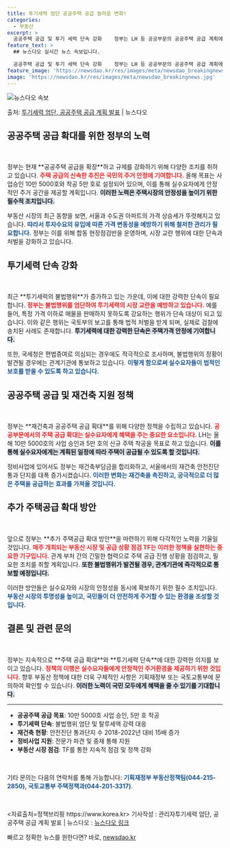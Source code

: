 ```yaml
---
title: 투기세력 엄단 공공주택 공급 놀라운 변화!
categories:
  - 부동산
excerpt: >
  공공주택 공급 및 투기 세력 단속 강화    정부는 LH 등 공공부문의 공공주택 공급 계획에 차질이 없도록 …
feature_text: >
  ## 뉴스다오 실시간 뉴스 속보입니다.

  공공주택 공급 및 투기 세력 단속 강화    정부는 LH 등 공공부문의 공공주택 공급 계획에 차질이 없도록 …
feature_image: 'https://newsdao.kr/res/images/meta/newsdao_breakingnews.jpg'
image: 'https://newsdao.kr/res/images/meta/newsdao_breakingnews.jpg'
---
```


![뉴스다오 속보](https://newsdao.kr/res/images/meta/newsdao_breakingnews.jpg)

<p>출처: <a href="https://newsdao.kr/5159" rel="dofollow">투기세력 엄단, 공공주택 공급 계획 발표</a> | 뉴스다오</p>

<h2 data-ke-size="size26">공공주택 공급 확대를 위한 정부의 노력</h2>
<p data-ke-size="size16">&nbsp;</p>
정부는 현재 **공공주택 공급을 확장**하고 규제를 강화하기 위해 다양한 조치를 취하고 있습니다. <b><span style="color: #ee2323;">주택 공급의 신속한 추진은 국민의 주거 안정에 기여합니다.</span></b> 올해 목표는 사업승인 10만 5000호와 착공 5만 호로 설정되어 있으며, 이를 통해 실수요자에게 안정적인 주거 공간을 제공할 계획입니다. <b><span style="background-color: #21538527;">이러한 노력은 주택시장의 안정성을 높이기 위한 필수적 조치입니다.</span></b> 

부동산 시장의 최근 동향을 보면, 서울과 수도권 아파트의 가격 상승세가 뚜렷해지고 있습니다. <b><span style="color: #1a5490;">따라서 투자수요의 유입에 따른 가격 변동성을 예방하기 위해 철저한 관리가 필요합니다.</span></b> 정부는 이를 위해 합동 현장점검반을 운영하며, 시장 교란 행위에 대한 단속과 처벌을 강화하고 있습니다.

<h2 data-ke-size="size26">투기세력 단속 강화</h2>
<p data-ke-size="size16">&nbsp;</p>
최근 **투기세력의 불법행위**가 증가하고 있는 가운데, 이에 대한 강력한 단속이 필요합니다. <b><span style="color: #ee2323;">정부는 불법행위를 엄단하여 투기세력의 시장 교란을 예방하고 있습니다.</span></b> 예를 들어, 특정 가격 이하로 매물을 판매하지 못하도록 강요하는 행위가 단속 대상이 되고 있습니다. 이와 같은 행위는 국토부의 보고를 통해 법적 처벌을 받게 되며, 실제로 검찰에 송치된 사례도 존재합니다. <b><span style="background-color: #21538527;">투기세력에 대한 강력한 단속은 주택가격 안정에 기여합니다.</span></b>

또한, 국세청은 편법증여로 의심되는 경우에도 적극적으로 조사하며, 불법행위의 정황이 발견될 경우에는 관계기관에 통보하고 있습니다. <b><span style="color: #1a5490;">이렇게 함으로써 실수요자들이 법적인 보호를 받을 수 있도록 하고 있습니다.</span></b>

<h2 data-ke-size="size26">공공주택 공급 및 재건축 지원 정책</h2>
<p data-ke-size="size16">&nbsp;</p>
정부는 **재건축과 공공주택 공급 확대**를 위해 다양한 정책을 수립하고 있습니다. <b><span style="color: #ee2323;">공공부문에서의 주택 공급 확대는 실수요자에게 혜택을 주는 중요한 요소입니다.</span></b> LH는 올해 10만 5000호의 사업 승인과 5만 호의 신규 주택 착공을 목표로 하고 있습니다. <b><span style="background-color: #21538527;">이를 통해 실수요자에게는 계획된 일정에 따라 주택이 공급될 수 있도록 할 것입니다.</span></b>

정비사업에 있어서도 정부는 재건축부담금을 합리화하고, 서울에서의 재건축 안전진단 통과 단지를 대폭 증가시켰습니다. <b><span style="color: #1a5490;">이러한 변화는 재건축을 촉진하고, 궁극적으로 더 많은 주택을 공급하는 효과를 가져올 것입니다.</span></b>

<h2 data-ke-size="size26">추가 주택공급 확대 방안</h2>
<p data-ke-size="size16">&nbsp;</p>
앞으로 정부는 **추가 주택공급 확대 방안**을 마련하기 위해 다각적인 노력을 기울일 것입니다. <b><span style="color: #ee2323;">매주 개최되는 부동산 시장 및 공급 상황 점검 TF는 이러한 정책을 실현하는 중요한 기구입니다.</span></b> 관계 부처 간의 긴밀한 협력으로 주택 공급 진행 상황을 점검하고, 필요한 조치를 취할 계획입니다. <b><span style="background-color: #21538527;">또한 불법행위가 발견될 경우, 관계기관에 즉각적으로 통보할 예정입니다.</span></b> 

이러한 방안들은 실수요자와 시장의 안정성을 동시에 확보하기 위한 필수 조치입니다. <b><span style="color: #1a5490;">부동산 시장의 투명성을 높이고, 국민들이 더 안전하게 주거할 수 있는 환경을 조성할 것입니다.</span></b>

<h2 data-ke-size="size26">결론 및 관련 문의</h2>
<p data-ke-size="size16">&nbsp;</p>
정부는 지속적으로 **주택 공급 확대**와 **투기세력 단속**에 대한 강력한 의지를 보이고 있습니다. <b><span style="color: #ee2323;">정책의 이행은 실수요자들에게 안정적인 주거환경을 제공하기 위한 것입니다.</span></b> 향후 부동산 정책에 대한 더욱 구체적인 사항은 기획재정부 또는 국토교통부에 문의하여 확인할 수 있습니다. <b><span style="background-color: #21538527;">이러한 노력이 국민 모두에게 혜택을 줄 수 있기를 기대합니다.</span></b>

<hr/>

<ul>
<li><b>공공주택 공급 목표</b>: 10만 5000호 사업 승인, 5만 호 착공</li>
<li><b>투기세력 단속</b>: 불법행위 엄단 및 탈루세액 강력 대응</li>
<li><b>재건축 현황</b>: 안전진단 통과단지 수 2018-2022년 대비 15배 증가</li>
<li><b>정비사업 지원</b>: 전문가 파견 및 중재 통해 지원</li>
<li><b>부동산 시장 점검</b>: TF를 통한 지속적 점검 및 정책 강화</li>
</ul>

<p data-ke-size="size16">&nbsp;</p>
기타 문의는 다음의 연락처를 통해 가능합니다: <b><span style="color: #1a5490;">기획재정부 부동산정책팀(044-215-2850), 국토교통부 주택정책과(044-201-3317)</span></b>.

<p data-ke-size="size16">&nbsp;</p>
<자료출처=정책브리핑 https://www.korea.kr> 
기사작성 : 관리자투기세력 엄단, 공공주택 공급 계획 발표 | 뉴스다오  : <a href="https://newsdao.kr/5159" target="_blank">뉴스다오 링크</a> 

빠르고 정확한 뉴스를 원한다면? 바로, <a href="https://newsdao.kr" rel="dofollow">newsdao.kr</a>


